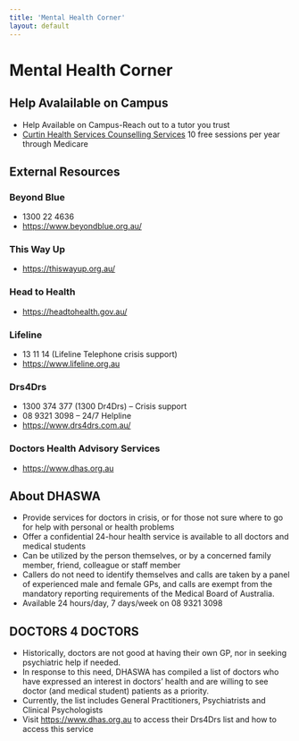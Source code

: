 ```yaml
---
title: 'Mental Health Corner'
layout: default
---
```


# Mental Health Corner

## Help Avalailable on Campus

- Help Available on Campus-Reach out to a tutor you trust
- [Curtin Health Services Counselling Services](https://students.curtin.edu.au/personal-support/counselling-guidance/counselling/)
10 free sessions per year through Medicare


## External Resources
### Beyond Blue 
- 1300 22 4636 
- https://www.beyondblue.org.au/
### This Way Up
-  https://thiswayup.org.au/
### Head to Health
- https://headtohealth.gov.au/
### Lifeline 
- 13 11 14 (Lifeline Telephone crisis support)
- https://www.lifeline.org.au
### Drs4Drs
- 1300 374 377 (1300 Dr4Drs) – Crisis support
- 08 9321 3098 – 24/7 Helpline
- https://www.drs4drs.com.au/
### Doctors Health Advisory Services
- https://www.dhas.org.au

## About DHASWA

- Provide services for doctors in crisis, or for those not sure where to go for help with personal or health problems
- Offer a confidential 24-hour health service is available to all doctors and medical students
- Can be utilized by the person themselves, or by a concerned family member, friend, colleague or staff member
- Callers do not need to identify themselves and calls are taken by a panel of experienced male and female GPs, and calls are exempt from the mandatory reporting requirements of the Medical Board of Australia.
- Available 24 hours/day, 7 days/week on 08 9321 3098


## DOCTORS 4 DOCTORS 

- Historically, doctors are not good at having their own GP, nor in seeking psychiatric help if needed. 
- In response to this need, DHASWA has compiled a list of doctors who have expressed an interest in doctors’ health and are willing to see doctor (and medical student) patients as a priority. 
- Currently, the list includes General Practitioners, Psychiatrists and Clinical Psychologists
- Visit https://www.dhas.org.au to access their Drs4Drs list and how to access this service 
